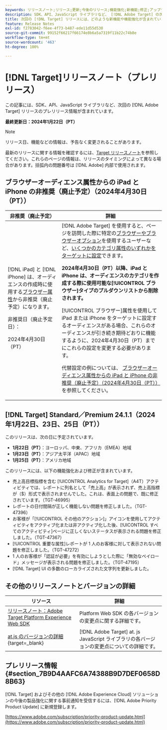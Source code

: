 ```yaml
---
keywords: リリースノート;リリース;更新;今後のリリース;機能強化;新機能;修正;アップデート;プレリリース
description: SDK、API、JavaScript ライブラリなど、 [!DNL Adobe Target] の次回のリリースに含まれている新機能、機能強化および修正について説明します。
title: 次回の [!DNL Target] リリースには、どのような新機能や機能強化が含まれていますか？
feature: Release Notes
exl-id: f2783042-f6ee-4f73-b487-ede11d55d530
source-git-commit: 99152f66217f66174e8b6a5a7319f11b22c74b8e
workflow-type: tm+mt
source-wordcount: '463'
ht-degree: 100%

---
```


# [!DNL Target]リリースノート（プレリリース）

この記事には、SDK、API、JavaScript ライブラリなど、次回の [!DNL Adobe Target] リリースのプレリリース情報が含まれています。

**最終更新日：2024年1月22日（PT）**

>[!NOTE]
>
>リリース日、機能などの情報は、予告なく変更されることがあります。
>
>最新のリリースに関する情報を確認するには、[Target リリースノート](release-notes.md)を参照してください。これらのページの情報は、リリースのタイミングによって異なる場合があります。括弧内の問題番号は [!DNL Adobe] 内部で使用されます。

## ブラウザーオーディエンス属性からの iPad と iPhone の非推奨（廃止予定）（2024年4月30日（PT））

| 非推奨（廃止予定） | 詳細 |
|--- |--- |
| [!DNL iPad] と [!DNL iPhone] は、オーディエンスの作成時に使用する[ブラウザー属性](/help/main/c-target/c-audiences/c-target-rules/browser.md)から非推奨（廃止予定）になります。<p>非推奨日（廃止予定日）：<P>2024年4月30日（PT） | [!DNL Adobe Target] を使用すると、ページを訪問した際に特定の[ブラウザーやブラウザーオプション](/help/main/c-target/c-audiences/c-target-rules/browser.md)を使用するユーザーなど、[いくつかのカテゴリ属性のいずれかをターゲットに設定](/help/main/c-target/c-audiences/c-target-rules/target-rules.md)できます。<P><B>2024年4月30日（PT）以降、iPad と iPhone は、オーディエンスのカテゴリを作成する際に使用可能な[!UICONTROL ブラウザー]タイプのプルダウンリストから削除されます。</b><P>[!UICONTROL ブラウザー]属性を使用して iPad または iPhone をターゲットに設定するオーディエンスがある場合、これらのオーディエンスが引き続き期待どおりに機能するように、2024年4月30日（PT）までにこれらの設定を変更する必要があります。<p>代替設定の例については、 [ブラウザーオーディエンス属性からの iPad と iPhone の非推奨（廃止予定）（2024年4月30日（PT））](/help/main/c-target/c-audiences/c-target-rules/browser.md#deprecation)を参照してください。 |

## [!DNL Target] Standard／Premium 24.1.1（2024年1月22日、23日、25日（PT））

このリリースは、次の日に予定されています。

* **1月22日（PT）**：ヨーロッパ、中東、アフリカ（EMEA）地域
* **1月23日（PT）**：アジア太平洋（APAC）地域
* **1月25日（PT）**：アメリカ地域

このリリースには、以下の機能強化および修正が含まれています。

* 売上高目標指標を含む [!UICONTROL Analytics for Target]（A4T）アクティビティでは、レポートに列名として「売上高」が表示されず、売上高指標が（$）形式で表示されませんでした。これは、表面上の問題で、既に修正されています。（TGT-46995）
* レポートの日付間隔が正しく機能しない問題を修正しました。（TGT-47396）
* お客様が「[!UICONTROL その他のアクション]」アイコンを使用してアクティビティをアクティブ化または非アクティブ化した後、[!UICONTROL すべてのアクティビティ]ページに正しくないステータスが表示される問題を修正しました。（TGT-47367）
* [!UICONTROL 重要な属性]レポートが 1 人のお客様に対して表示されない問題を修正しました。（TGT-47272）
* 1 人のお客様が「認証が必要」を有効にしようとした際に「無効なペイロード」メッセージが表示される問題を修正しました。（TGT-47195）
* [!DNL Target] UI の多数のローカライズされた文字列を更新しました。

## その他のリリースノートとバージョンの詳細

| リソース | 詳細 |
|--- |--- |
| [リリースノート：Adobe Target Platform Experience Web SDK](https://experienceleague.adobe.com/docs/experience-platform/edge/release-notes.html?lang=ja) | Platform Web SDK の各バージョンの変更点に関する詳細です。 |
| [at.js のバージョンの詳細](https://experienceleague.adobe.com/docs/target-dev/developer/client-side/at-js-implementation/target-atjs-versions.html?lang=ja){target=_blank} | [!DNL Adobe Target] at. js JavaScript ライブラリの各バージョンの変更点についての詳細です。 |

## プレリリース情報 {#section_7B9D4AAFC6A74388B9D7DEF0658D8B63}

[!DNL Target] およびその他の [!DNL Adobe Experience Cloud] ソリューションの今後の製品強化に関する事前通知を受信するには、[!DNL Adobe Priority Product Update] に新規登録します。

[https://www.adobe.com/subscription/priority-product-update.html](https://www.adobe.com/subscription/priority-product-update.html)
